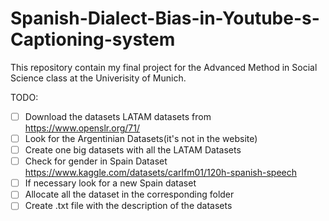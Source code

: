 # Spanish-Dialect-Bias-in-Youtube-s-Captioning-system
This repository contain my final project for the Advanced Method in Social Science class at the Univerisity of Munich. 

TODO: 
- [ ] Download the datasets LATAM datasets from https://www.openslr.org/71/
- [ ] Look for the Argentinian Datasets(it's not in the website)
- [ ] Create one big datasets with all the LATAM Datasets
- [ ] Check for gender in Spain Dataset https://www.kaggle.com/datasets/carlfm01/120h-spanish-speech
- [ ] If necessary look for a new  Spain dataset
- [ ] Allocate all the dataset in the corresponding folder
- [ ] Create .txt file with the description of the datasets
